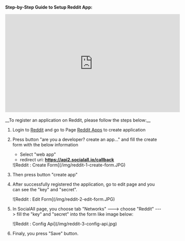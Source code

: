 __Step-by-Step Guide to Setup Reddit App:__

<iframe width="560" height="315" src="https://www.youtube.com/embed/dnz4ckIzCqU" frameborder="0" allowfullscreen></iframe>
<br /><br />
__To register an application on Reddit, please follow the steps below:__

1. Login to [Reddit](https://www.reddit.com/) and go to Page [Reddit Apps](https://www.reddit.com/prefs/apps/) to create application

2. Press button "are you a developer? create an app..." and fill the create form with the below information
    * Select "web app"
    * redirect uri: __https://api2.socialall.io/callback__
    
    <div class="soclall-br"></div>
    ![Reddit : Create Form](/img/reddit-1-create-form.JPG)
    <div class="soclall-br"></div>
    
3. Then press button "create app"
4. After successfully registered the application, go to edit page and you can see the "key" and "secret".
    <div class="soclall-br"></div>
    ![Reddit : Edit Form](/img/reddit-2-edit-form.JPG)
    <div class="soclall-br"></div>
5. In SocialAll page, you choose tab "Networks" ---> choose "Reddit" ---> fill the "key" and "secret" into the form like image below:
    <div class="soclall-br"></div>
    ![Reddit : Config Api](/img/reddit-3-config-api.jpg)
    <div class="soclall-br"></div>
6. Finaly, you press "Save" button.